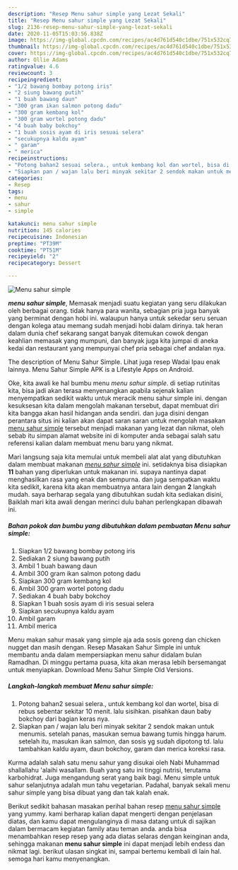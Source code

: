 ```yaml
---
description: "Resep Menu sahur simple yang Lezat Sekali"
title: "Resep Menu sahur simple yang Lezat Sekali"
slug: 2136-resep-menu-sahur-simple-yang-lezat-sekali
date: 2020-11-05T15:03:56.838Z
image: https://img-global.cpcdn.com/recipes/ac4d761d540c1dbe/751x532cq70/menu-sahur-simple-foto-resep-utama.jpg
thumbnail: https://img-global.cpcdn.com/recipes/ac4d761d540c1dbe/751x532cq70/menu-sahur-simple-foto-resep-utama.jpg
cover: https://img-global.cpcdn.com/recipes/ac4d761d540c1dbe/751x532cq70/menu-sahur-simple-foto-resep-utama.jpg
author: Ollie Adams
ratingvalue: 4.6
reviewcount: 3
recipeingredient:
- "1/2 bawang bombay potong iris"
- "2 siung bawang putih"
- "1 buah bawang daun"
- "300 gram ikan salmon potong dadu"
- "300 gram kembang kol"
- "300 gram wortel potong dadu"
- "4 buah baby bokchoy"
- "1 buah sosis ayam di iris sesuai selera"
- "secukupnya kaldu ayam"
- " garam"
- " merica"
recipeinstructions:
- "Potong bahan2 sesuai selera., untuk kembang kol dan wortel, bisa di rebus sebentar sekitar 10 menit. lalu sisihkan. pisahkan daun baby bokchoy dari bagian keras nya."
- "Siapkan pan / wajan lalu beri minyak sekitar 2 sendok makan untuk menumis. setelah panas, masukan semua bawang tumis hingga harum. setelah itu, masukan ikan salmon, dan sosis yg sudah dipotong td. lalu tambahkan kaldu ayam, daun bokchoy, garam dan merica koreksi rasa."
categories:
- Resep
tags:
- menu
- sahur
- simple

katakunci: menu sahur simple 
nutrition: 145 calories
recipecuisine: Indonesian
preptime: "PT39M"
cooktime: "PT51M"
recipeyield: "2"
recipecategory: Dessert

---
```



![Menu sahur simple](https://img-global.cpcdn.com/recipes/ac4d761d540c1dbe/751x532cq70/menu-sahur-simple-foto-resep-utama.jpg)

<b><i>menu sahur simple</i></b>, Memasak menjadi suatu kegiatan yang seru dilakukan oleh berbagai orang. tidak hanya para wanita, sebagian pria juga banyak yang berminat dengan hobi ini. walaupun hanya untuk sekedar seru seruan dengan kolega atau memang sudah menjadi hobi dalam dirinya. tak heran dalam dunia chef sekarang sangat banyak ditemukan cowok dengan keahlian memasak yang mumpuni, dan banyak juga kita jumpai di aneka kedai dan restaurant yang mempunyai chef pria sebagai chef andalan nya.

The description of Menu Sahur Simple. Lihat juga resep Wadai Ipau enak lainnya. Menu Sahur Simple APK is a Lifestyle Apps on Android.

Oke, kita awali ke hal bumbu menu <i>menu sahur simple</i>. di setiap rutinitas kita, bisa jadi akan terasa menyenangkan apabila sejenak kalian menyempatkan sedikit waktu untuk meracik menu sahur simple ini. dengan kesuksesan kita dalam mengolah makanan tersebut, dapat membuat diri kita bangga akan hasil hidangan anda sendiri. dan juga disini dengan perantara situs ini kalian akan dapat saran saran untuk mengolah masakan <u>menu sahur simple</u> tersebut menjadi makanan yang lezat dan nikmat, oleh sebab itu simpan alamat website ini di komputer anda sebagai salah satu referensi kalian dalam membuat menu baru yang nikmat.


Mari langsung saja kita memulai untuk membeli alat alat yang dibutuhkan dalam membuat makanan <u><i>menu sahur simple</i></u> ini. setidaknya bisa disiapkan <b>11</b> bahan yang diperlukan untuk makanan ini. supaya nantinya dapat menghasilkan rasa yang enak dan sempurna. dan juga sempatkan waktu kita sedikit, karena kita akan membuatnya antara lain dengan <b>2</b> langkah mudah. saya berharap segala yang dibutuhkan sudah kita sediakan disini, Baiklah mari kita awali dengan merinci dulu bahan perlengkapan dibawah ini.

<!--inarticleads1-->

##### Bahan pokok dan bumbu yang dibutuhkan dalam pembuatan Menu sahur simple:

1. Siapkan 1/2 bawang bombay potong iris
1. Sediakan 2 siung bawang putih
1. Ambil 1 buah bawang daun
1. Ambil 300 gram ikan salmon potong dadu
1. Siapkan 300 gram kembang kol
1. Ambil 300 gram wortel potong dadu
1. Sediakan 4 buah baby bokchoy
1. Siapkan 1 buah sosis ayam di iris sesuai selera
1. Siapkan secukupnya kaldu ayam
1. Ambil  garam
1. Ambil  merica


Menu makan sahur masak yang simple aja ada sosis goreng dan chicken nugget dan masih dengan. Resep Masakan Sahur Simple ini untuk membantu anda dalam mempersiapkan menu sahur didalam bulan Ramadhan. Di minggu pertama puasa, kita akan merasa lebih bersemangat untuk menyiapkan. Download Menu Sahur Simple Old Versions. 

<!--inarticleads2-->

##### Langkah-langkah membuat Menu sahur simple:

1. Potong bahan2 sesuai selera., untuk kembang kol dan wortel, bisa di rebus sebentar sekitar 10 menit. lalu sisihkan. pisahkan daun baby bokchoy dari bagian keras nya.
1. Siapkan pan / wajan lalu beri minyak sekitar 2 sendok makan untuk menumis. setelah panas, masukan semua bawang tumis hingga harum. setelah itu, masukan ikan salmon, dan sosis yg sudah dipotong td. lalu tambahkan kaldu ayam, daun bokchoy, garam dan merica koreksi rasa.


Kurma adalah salah satu menu sahur yang disukai oleh Nabi Muhammad shallallahu &#39;alaihi wasallam. Buah yang satu ini tinggi nutrisi, terutama karbohidrat. Juga mengandung serat yang baik bagi. Menu simple untuk sahur selanjutnya adalah mun tahu vegetarian. Padahal, banyak sekali menu sahur simple yang bisa dibuat yang dan tak kalah enak. 

Berikut sedikit bahasan masakan perihal bahan resep <u>menu sahur simple</u> yang yummy. kami berharap kalian dapat mengerti dengan penjelasan diatas, dan kamu dapat mengulanginya di masa datang untuk di sajikan dalam bermacam kegiatan family atau teman anda. anda bisa menambahkan resep resep yang ada diatas selaras dengan keinginan anda, sehingga makanan <b>menu sahur simple</b> ini dapat menjadi lebih endess dan nikmat lagi. berikut ulasan singkat ini, sampai bertemu kembali di lain hal. semoga hari kamu menyenangkan.
